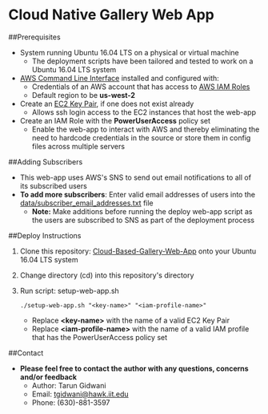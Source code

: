 # Cloud Native Gallery Web App

##Prerequisites

* System running Ubuntu 16.04 LTS on a physical or virtual machine
    * The deployment scripts have been tailored and tested to work on a Ubuntu 16.04 LTS system
* [AWS Command Line Interface](http://docs.aws.amazon.com/cli/latest/userguide/cli-chap-getting-set-up.html) installed and configured with:
    * Credentials of an AWS account that has access to [AWS IAM Roles](http://docs.aws.amazon.com/IAM/latest/UserGuide/id_roles.html)
    * Default region to be **us-west-2**
* Create an [EC2 Key Pair](http://docs.aws.amazon.com/AWSEC2/latest/UserGuide/ec2-key-pairs.html), if one does not exist already
    * Allows ssh login access to the EC2 instances that host the web-app
* Create an IAM Role with the **PowerUserAccess** policy set
    * Enable the web-app to interact with AWS and thereby eliminating the need to hardcode credentials in the source or store them in config files across multiple servers 

##Adding Subscribers

* This web-app uses AWS's SNS to send out email notifications to all of its subscribed users
* **To add more subscribers**: Enter valid email addresses of users into the [data/subscriber\_email\_addresses.txt](data/subscriber_email_addresses.txt) file
    * **Note:** Make additions before running the deploy web-app script as the users are subscribed to SNS as part of the deployment process

##Deploy Instructions

1. Clone this repository: [Cloud-Based-Gallery-Web-App](https://github.com/illinoistech-itm/tgidwani) onto your Ubuntu 16.04 LTS system

2. Change directory (cd) into this repository's directory

4. Run script: setup-web-app.sh

     `./setup-web-app.sh "<key-name>" "<iam-profile-name>"`

    * Replace **&lt;key-name&gt;** with the name of a valid EC2 Key Pair 
    * Replace **&lt;iam-profile-name&gt;** with the name of a valid IAM profile that has the PowerUserAccess policy set

##Contact

* **Please feel free to contact the author with any questions, concerns and/or feedback**
    * Author: Tarun Gidwani
    * Email:  tgidwani@hawk.iit.edu
    * Phone:  (630)-881-3597

